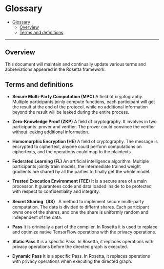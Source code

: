 # Glossary

- [Glossary](#glossary)
  - [Overview](#overview)
  - [Terms and definitions](#terms-and-definitions)

----

## Overview
This document will maintain and continually update various terms and abbreviations appeared in the Rosetta framework.

## Terms and definitions

- **Secure Multi-Party Computation (MPC)**
A field of cryptography. Multiple participants joinly compute functions, each participant will get the result at the end of the protocol, while no additional information beyond the result will be leaked during the entire process.

- **Zero-Knowledge Proof (ZKP)**
A field of cryptography. It involves in two participants: prover and verifier. The prover could convince the verifier without leaking additional information.

- **Homomorphic Encryption (HE)**
A field of cryptography. The message is encrypted to ciphertext, anyone could perform computations on ciphertexts, and the operations could map to the plaintexts.

- **Federated Learning (FL)**
An artificial intelligence algorithm. Multiple participants jointly train models, the intermediate trained weight gradients are shared by all the parties to finally get the whole model.

- **Trusted Execution Environment (TEE)**
It is a secure area of a main processor. It guarantees code and data loaded inside to be protected with respect to confidentiality and integrity.
- **Secret Sharing（SS）**
A method to implement secure multi-party computation. The data is divided to differnt shares. Each participant owns one of the shares, and one the share is uniformly random and independent of the data.

- **Pass**
It is orininally a part of the compiler. In Rosetta it is used to replace and optimize native TensorFlow operations with the privacy operations.

- **Static Pass**
It is a specific Pass. In Rosetta, it replaces operations with privacy operations before the directed graph is executed.

- **Dynamic Pass**
It is a specific Pass. In Rosetta, it replaces operations with privacy operations when executing the directed graph.
